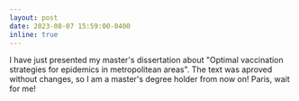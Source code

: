 ```yaml
---
layout: post
date: 2023-08-07 15:59:00-0400
inline: true
---
```


I have just presented my master's dissertation about "Optimal vaccination strategies for epidemics in metropolitean areas". The text was aproved without changes, so I am a master's degree holder from now on! Paris, wait for me!
